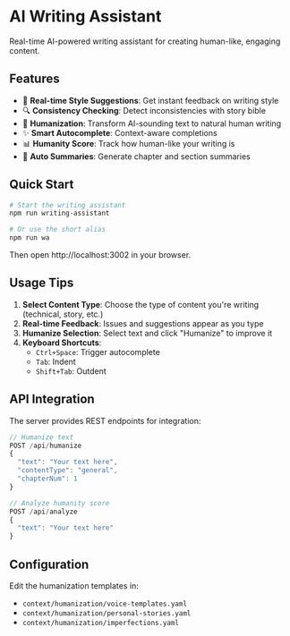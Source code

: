 # AI Writing Assistant

Real-time AI-powered writing assistant for creating human-like, engaging content.

## Features

- 🎨 **Real-time Style Suggestions**: Get instant feedback on writing style
- 🔍 **Consistency Checking**: Detect inconsistencies with story bible
- 🤖 **Humanization**: Transform AI-sounding text to natural human writing
- ✨ **Smart Autocomplete**: Context-aware completions
- 📊 **Humanity Score**: Track how human-like your writing is
- 📝 **Auto Summaries**: Generate chapter and section summaries

## Quick Start

```bash
# Start the writing assistant
npm run writing-assistant

# Or use the short alias
npm run wa
```

Then open http://localhost:3002 in your browser.

## Usage Tips

1. **Select Content Type**: Choose the type of content you're writing (technical, story, etc.)
2. **Real-time Feedback**: Issues and suggestions appear as you type
3. **Humanize Selection**: Select text and click "Humanize" to improve it
4. **Keyboard Shortcuts**:
   - `Ctrl+Space`: Trigger autocomplete
   - `Tab`: Indent
   - `Shift+Tab`: Outdent

## API Integration

The server provides REST endpoints for integration:

```javascript
// Humanize text
POST /api/humanize
{
  "text": "Your text here",
  "contentType": "general",
  "chapterNum": 1
}

// Analyze humanity score
POST /api/analyze
{
  "text": "Your text here"
}
```

## Configuration

Edit the humanization templates in:
- `context/humanization/voice-templates.yaml`
- `context/humanization/personal-stories.yaml`
- `context/humanization/imperfections.yaml`
